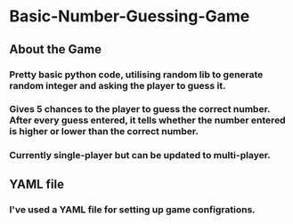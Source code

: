 # Basic-Number-Guessing-Game
## About the Game
### Pretty basic python code, utilising random lib to generate random integer and asking the player to guess it. 
### Gives 5 chances to the player to guess the correct number. After every guess entered, it tells whether the number entered is higher or lower than the correct number.
### Currently single-player but can be updated to multi-player.
## YAML file
### I've used a YAML file for setting up game configrations.
